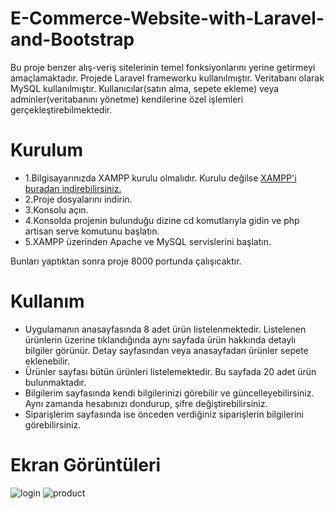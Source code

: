 # E-Commerce-Website-with-Laravel-and-Bootstrap

Bu proje benzer alış-veriş sitelerinin temel fonksiyonlarını yerine getirmeyi amaçlamaktadır. Projede Laravel frameworku kullanılmıştır. Veritabanı olarak MySQL kullanılmıştır. Kullanıcılar(satın alma, sepete ekleme) veya adminler(veritabanını yönetme) kendilerine özel işlemleri gerçekleştirebilmektedir.

# Kurulum
* 1.Bilgisayarınızda XAMPP kurulu olmalıdır. Kurulu değilse [XAMPP'i buradan indirebilirsiniz.](https://www.apachefriends.org/tr/index.html) 
* 2.Proje dosyalarını indirin.
* 3.Konsolu açın.
* 4.Konsolda projenin bulunduğu dizine cd komutlarıyla gidin ve php artisan serve komutunu başlatın.
* 5.XAMPP üzerinden Apache ve MySQL servislerini başlatın.

Bunları yaptıktan sonra proje 8000 portunda çalışıcaktır.

# Kullanım
* Uygulamanın anasayfasında 8 adet ürün listelenmektedir. Listelenen ürünlerin üzerine tıklandığında aynı sayfada ürün hakkında detaylı bilgiler görünür. Detay sayfasından veya anasayfadan ürünler sepete eklenebilir.
* Ürünler sayfası bütün ürünleri listelemektedir. Bu sayfada 20 adet ürün bulunmaktadır.
* Bilgilerim sayfasında kendi bilgilerinizi görebilir ve güncelleyebilirsiniz. Aynı zamanda hesabınızı dondurup, şifre değiştirebilirsiniz.
* Siparişlerim sayfasında ise önceden verdiğiniz siparişlerin bilgilerini görebilirsiniz.

# Ekran Görüntüleri
![login](https://user-images.githubusercontent.com/72344057/117614555-2380da80-b171-11eb-89ba-d982177a84dd.png)
![product](https://user-images.githubusercontent.com/72344057/117614580-2bd91580-b171-11eb-96cb-b00d282885ee.png)
